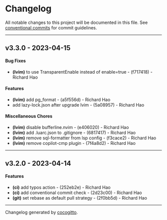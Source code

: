 # Changelog
All notable changes to this project will be documented in this file. See [conventional commits](https://www.conventionalcommits.org/) for commit guidelines.

- - -
## v3.3.0 - 2023-04-15
#### Bug Fixes
- **(lvim)** to use TransparentEnable instead of enable=true - (f717418) - Richard Hao
#### Features
- **(lvim)** add pg_format - (a5f556d) - Richard Hao
- add lazy-lock.json after upgrade lvim - (5a08957) - Richard Hao
#### Miscellaneous Chores
- **(lvim)** disable bufferline.nvim - (e406020) - Richard Hao
- **(lvim)** add .luarc.json to .gitignore - (6817417) - Richard Hao
- **(lvim)** remove sql-formatter from lsp config - (f3cace2) - Richard Hao
- **(lvim)** remove copilot-cmp plugin - (7f4a8d2) - Richard Hao

- - -

## v3.2.0 - 2023-04-14
#### Features
- **(ci)** add typos action - (252eb2e) - Richard Hao
- **(ci)** add conventional commit check - (2d23c00) - Richard Hao
- **(git)** set rebase as default pull strategy - (2f0bb5d) - Richard Hao

- - -

Changelog generated by [cocogitto](https://github.com/cocogitto/cocogitto).
